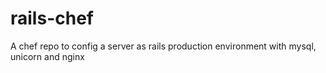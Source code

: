rails-chef
==========

A chef repo to config a server as rails production environment with mysql, unicorn and nginx
